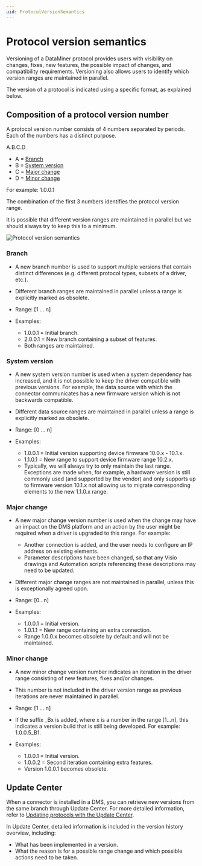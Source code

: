 ```yaml
---
uid: ProtocolVersionSemantics
---
```


# Protocol version semantics

Versioning of a DataMiner protocol provides users with visibility on changes, fixes, new features, the possible impact of changes, and compatibility requirements. Versioning also allows users to identify which version ranges are maintained in parallel.

The version of a protocol is indicated using a specific format, as explained below.

## Composition of a protocol version number

A protocol version number consists of 4 numbers separated by periods. Each of the numbers has a distinct purpose.

A.B.C.D

- A = [Branch](#branch)
- B = [System version](#system-version)
- C = [Major change](#major-change)
- D = [Minor change](#minor-change)

For example: 1.0.0.1

The combination of the first 3 numbers identifies the protocol version range.

It is possible that different version ranges are maintained in parallel but we should always try to keep this to a minimum.

![Protocol version semantics](~/develop/images/Connector_Version_Semantic.png)

### Branch

- A new branch number is used to support multiple versions that contain distinct differences (e.g. different protocol types, subsets of a driver, etc.).
- Different branch ranges are maintained in parallel unless a range is explicitly marked as obsolete.
- Range: [1 ... n]
- Examples:

  - 1.0.0.1 = Initial branch.
  - 2.0.0.1 = New branch containing a subset of features.
  - Both ranges are maintained.

### System version

- A new system version number is used when a system dependency has increased, and it is not possible to keep the driver compatible with previous versions. For example, the data source with which the connector communicates has a new firmware version which is not backwards compatible.

- Different data source ranges are maintained in parallel unless a range is explicitly marked as obsolete.
- Range: [0 ... n]
- Examples:

  - 1.0.0.1 = Initial version supporting device firmware 10.0.x - 10.1.x.
  - 1.1.0.1 = New range to support device firmware range 10.2.x.
  - Typically, we will always try to only maintain the last range. Exceptions are made when, for example, a hardware version is still commonly used (and supported by the vendor) and only supports up to firmware version 10.1.x not allowing us to migrate corresponding elements to the new 1.1.0.x range.

### Major change

- A new major change version number is used when the change may have an impact on the DMS platform and an action by the user might be required when a driver is upgraded to this range. For example:

  - Another connection is added, and the user needs to configure an IP address on existing elements.
  - Parameter descriptions have been changed, so that any Visio drawings and Automation scripts referencing these descriptions may need to be updated.

- Different major change ranges are not maintained in parallel, unless this is exceptionally agreed upon.
- Range: [0...n]
- Examples:

  - 1.0.0.1 = Initial version.
  - 1.0.1.1 = New range containing an extra connection.
  - Range 1.0.0.x becomes obsolete by default and will not be maintained.

### Minor change

- A new minor change version number indicates an iteration in the driver range consisting of new features, fixes and/or changes.
- This number is not included in the driver version range as previous iterations are never maintained in parallel.
- Range:  [1 ... n]
- If the suffix _Bx is added, where x is a number in the range [1...n], this indicates a version build that is still being developed. For example: 1.0.0.5_B1.
- Examples:

  - 1.0.0.1 = Initial version.
  - 1.0.0.2 = Second iteration containing extra features.
  - Version 1.0.0.1 becomes obsolete.

## Update Center

When a connector is installed in a DMS, you can retrieve new versions from the same branch through Update Center. For more detailed information, refer to [Updating protocols with the Update Center](xref:Adding_a_protocol_or_protocol_version_to_your_DataMiner_System#updating-protocols-with-the-update-center).

In Update Center, detailed information is included in the version history overview, including:

- What has been implemented in a version.
- What the reason is for a possible range change and which possible actions need to be taken.
